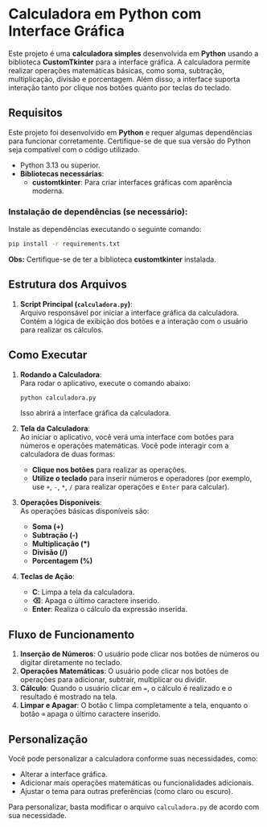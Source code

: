 # **Calculadora em Python com Interface Gráfica**

Este projeto é uma **calculadora simples** desenvolvida em **Python** usando a biblioteca **CustomTkinter** para a interface gráfica. A calculadora permite realizar operações matemáticas básicas, como soma, subtração, multiplicação, divisão e porcentagem. Além disso, a interface suporta interação tanto por clique nos botões quanto por teclas do teclado.

## **Requisitos**
Este projeto foi desenvolvido em **Python** e requer algumas dependências para funcionar corretamente. Certifique-se de que sua versão do Python seja compatível com o código utilizado.

- Python 3.13 ou superior.
- **Bibliotecas necessárias**:  
  - **customtkinter**: Para criar interfaces gráficas com aparência moderna.

### **Instalação de dependências (se necessário):**
Instale as dependências executando o seguinte comando:
```bash
pip install -r requirements.txt
```

**Obs:** Certifique-se de ter a biblioteca **customtkinter** instalada.

## **Estrutura dos Arquivos**
1. **Script Principal (`calculadora.py`)**:  
   Arquivo responsável por iniciar a interface gráfica da calculadora. Contém a lógica de exibição dos botões e a interação com o usuário para realizar os cálculos.

## **Como Executar**
1. **Rodando a Calculadora**:  
   Para rodar o aplicativo, execute o comando abaixo:
   ```bash
   python calculadora.py
   ```
   Isso abrirá a interface gráfica da calculadora.

2. **Tela da Calculadora**:  
   Ao iniciar o aplicativo, você verá uma interface com botões para números e operações matemáticas. Você pode interagir com a calculadora de duas formas:
   - **Clique nos botões** para realizar as operações.
   - **Utilize o teclado** para inserir números e operadores (por exemplo, use `+`, `-`, `*`, `/` para realizar operações e `Enter` para calcular).

3. **Operações Disponíveis**:  
   As operações básicas disponíveis são:
   - **Soma (+)**
   - **Subtração (-)**
   - **Multiplicação (*)**
   - **Divisão (/)**
   - **Porcentagem (%)**

4. **Teclas de Ação**:
   - **C**: Limpa a tela da calculadora.
   - **⌫**: Apaga o último caractere inserido.
   - **Enter**: Realiza o cálculo da expressão inserida.

## **Fluxo de Funcionamento**
1. **Inserção de Números**: O usuário pode clicar nos botões de números ou digitar diretamente no teclado.
2. **Operações Matemáticas**: O usuário pode clicar nos botões de operações para adicionar, subtrair, multiplicar ou dividir.
3. **Cálculo**: Quando o usuário clicar em `=`, o cálculo é realizado e o resultado é mostrado na tela.
4. **Limpar e Apagar**: O botão `C` limpa completamente a tela, enquanto o botão `⌫` apaga o último caractere inserido.

## **Personalização**
Você pode personalizar a calculadora conforme suas necessidades, como:
- Alterar a interface gráfica.
- Adicionar mais operações matemáticas ou funcionalidades adicionais.
- Ajustar o tema para outras preferências (como claro ou escuro).

Para personalizar, basta modificar o arquivo `calculadora.py` de acordo com sua necessidade.
